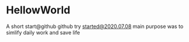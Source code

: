 # HellowWorld
A short start@github
github try started@2020.07.08
main purpose was to simlify daily work and save life

